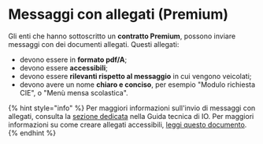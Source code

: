 # Messaggi con allegati (Premium)

Gli enti che hanno sottoscritto un **contratto Premium**, possono inviare messaggi con dei documenti allegati. Questi allegati:

* devono essere in **formato pdf/A**;
* devono essere **accessibili**;
* devono essere **rilevanti rispetto al messaggio** in cui vengono veicolati;
* devono avere un nome **chiaro e conciso**, per esempio "Modulo richiesta CIE", o "Menù mensa scolastica".

{% hint style="info" %}
Per maggiori informazioni sull'invio di messaggi con allegati, consulta la [sezione dedicata](https://docs.pagopa.it/io-guida-tecnica/funzionalita/inviare-un-messaggio/aggiungere-allegati) nella Guida tecnica di IO. Per maggiori informazioni su come creare allegati accessibili, [leggi questo documento](https://www.agid.gov.it/sites/default/files/repository\_files/linee\_guida\_accessibilita\_versione\_rettifica\_del\_23\_luglio\_2020\_002.pdf).&#x20;
{% endhint %}
